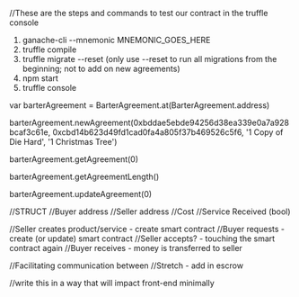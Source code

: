//These are the steps and commands to test our contract in the truffle console
1) ganache-cli --mnemonic MNEMONIC_GOES_HERE
2) truffle compile
3) truffle migrate --reset
  (only use --reset to run all migrations from the beginning; not to add on new agreements)
4) npm start
5) truffle console

var barterAgreement = BarterAgreement.at(BarterAgreement.address)


barterAgreement.newAgreement(0xbddae5ebde94256d38ea339e0a7a928bcaf3c61e, 0xcbd14b623d49fd1cad0fa4a805f37b469526c5f6, '1 Copy of Die Hard', '1 Christmas Tree')


barterAgreement.getAgreement(0)

barterAgreement.getAgreementLength()

barterAgreement.updateAgreement(0)


//STRUCT
//Buyer address
//Seller address
//Cost
//Service Received (bool)

//Seller creates product/service - create smart contract
//Buyer requests - create (or update) smart contract
//Seller accepts? - touching the smart contract again
//Buyer receives - money is transferred to seller

//Facilitating communication between
//Stretch - add in escrow

//write this in a way that will impact front-end minimally
